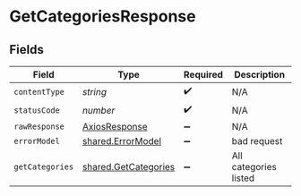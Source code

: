 # GetCategoriesResponse


## Fields

| Field                                                        | Type                                                         | Required                                                     | Description                                                  |
| ------------------------------------------------------------ | ------------------------------------------------------------ | ------------------------------------------------------------ | ------------------------------------------------------------ |
| `contentType`                                                | *string*                                                     | :heavy_check_mark:                                           | N/A                                                          |
| `statusCode`                                                 | *number*                                                     | :heavy_check_mark:                                           | N/A                                                          |
| `rawResponse`                                                | [AxiosResponse](https://axios-http.com/docs/res_schema)      | :heavy_minus_sign:                                           | N/A                                                          |
| `errorModel`                                                 | [shared.ErrorModel](../../models/shared/errormodel.md)       | :heavy_minus_sign:                                           | bad request                                                  |
| `getCategories`                                              | [shared.GetCategories](../../models/shared/getcategories.md) | :heavy_minus_sign:                                           | All categories listed                                        |